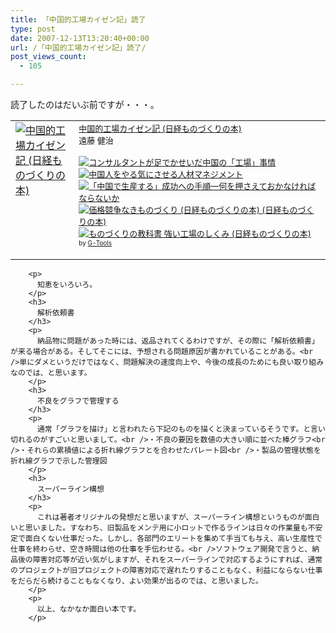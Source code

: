 ```yaml
---
title: 「中国的工場カイゼン記」読了
type: post
date: 2007-12-13T13:20:40+00:00
url: /「中国的工場カイゼン記」読了/
post_views_count:
  - 105

---
```

読了したのはだいぶ前ですが・・・。

<table cellpadding="5" border="0">
  <tr>
    <td valign="top">
      <a href="http://www.amazon.co.jp/exec/obidos/ASIN/4822218821/konnokiyotaka-22/ref=nosim/" target="_blank"><img alt="中国的工場カイゼン記 (日経ものづくりの本)" src="https://i0.wp.com/ecx.images-amazon.com/images/I/31SDBH7A4AL.jpg" border="0" data-recalc-dims="1" /></a>
    </td>
    <td valign="top">
      <font size="-1"><a href="http://www.amazon.co.jp/exec/obidos/ASIN/4822218821/konnokiyotaka-22/ref=nosim/" target="_blank">中国的工場カイゼン記 (日経ものづくりの本)</a><br />遠藤 健治 </p>
      <p>
        <a href="http://www.amazon.co.jp/exec/obidos/ASIN/4569630073/konnokiyotaka-22/ref=nosim/" target="_blank"><img alt="コンサルタントが足でかせいだ中国の「工場」事情" src="https://i0.wp.com/images.amazon.com/images/P/4569630073.09._SCTHUMBZZZ_.jpg" border="0" data-recalc-dims="1" /></a> <a href="http://www.amazon.co.jp/exec/obidos/ASIN/4478440484/konnokiyotaka-22/ref=nosim/" target="_blank"><img alt="中国人をやる気にさせる人材マネジメント" src="https://i2.wp.com/images.amazon.com/images/P/4478440484.09._SCTHUMBZZZ_.jpg" border="0" data-recalc-dims="1" /></a> <a href="http://www.amazon.co.jp/exec/obidos/ASIN/4806116009/konnokiyotaka-22/ref=nosim/" target="_blank"><img alt="「中国で生産する」成功への手順―何を押さえておかなければならないか" src="https://i1.wp.com/images.amazon.com/images/P/4806116009.09._SCTHUMBZZZ_.jpg" border="0" data-recalc-dims="1" /></a> <a href="http://www.amazon.co.jp/exec/obidos/ASIN/4822218864/konnokiyotaka-22/ref=nosim/" target="_blank"><img alt="価格競争なきものづくり (日経ものづくりの本) (日経ものづくりの本)" src="https://i2.wp.com/images.amazon.com/images/P/4822218864.09._SCTHUMBZZZ_.jpg" border="0" data-recalc-dims="1" /></a> <a href="http://www.amazon.co.jp/exec/obidos/ASIN/4822218902/konnokiyotaka-22/ref=nosim/" target="_blank"><img alt="ものづくりの教科書 強い工場のしくみ (日経ものづくりの本)" src="https://i2.wp.com/images.amazon.com/images/P/4822218902.09._SCTHUMBZZZ_.jpg" border="0" data-recalc-dims="1" /></a> </font><font size="-2"><br />by <a href="http://www.goodpic.com/mt/aws/index.html">G-Tools</a></font></td> </tr> </tbody> </table> 
        
        <p>
          知恵をいろいろ。
        </p>
        <h3>
          解析依頼書
        </h3>
        <p>
          納品物に問題があった時には、返品されてくるわけですが、その際に「解析依頼書」が来る場合がある。そしてそこには、予想される問題原因が書かれていることがある。<br />単にダメというだけではなく、問題解決の速度向上や、今後の成長のためにも良い取り組みなのでは、と思います。
        </p>
        <h3>
          不良をグラフで管理する
        </h3>
        <p>
          通常「グラフを描け」と言われたら下記のものを描くと決まっているそうです。と言い切れるのがすごいと思いまして。<br />・不良の要因を数値の大きい順に並べた棒グラフ<br />・それらの累積値による折れ線グラフとを合わせたパレート図<br />・製品の管理状態を折れ線グラフで示した管理図
        </p>
        <h3>
          スーパーライン構想
        </h3>
        <p>
          これは著者オリジナルの発想だと思いますが、スーパーライン構想というものが面白いと思いました。すなわち、旧製品をメンテ用に小ロットで作るラインは日々の作業量も不安定で面白くない仕事だった。しかし、各部門のエリートを集めて手当ても与え、高い生産性で仕事を終わらせ、空き時間は他の仕事を手伝わせる。<br />ソフトウェア開発で言うと、納品後の障害対応等が近い気がしますが、それをスーパーラインで対応するようにすれば、通常のプロジェクトが旧プロジェクトの障害対応で遅れたりすることもなく、利益にならない仕事をだらだら続けることもなくなり、よい効果が出るのでは、と思いました。
        </p>
        <p>
          以上、なかなか面白い本です。
        </p>